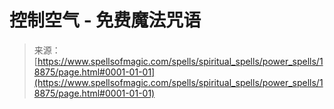 <!--yml

category: 未分类

date: 2024-06-12 19:00:29

-->

# 控制空气 - 免费魔法咒语

> 来源：[https://www.spellsofmagic.com/spells/spiritual_spells/power_spells/18875/page.html#0001-01-01](https://www.spellsofmagic.com/spells/spiritual_spells/power_spells/18875/page.html#0001-01-01)
